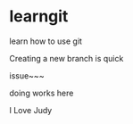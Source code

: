 # learngit
learn how to use git

Creating a new branch is quick


issue~~~

doing works here


I Love Judy
